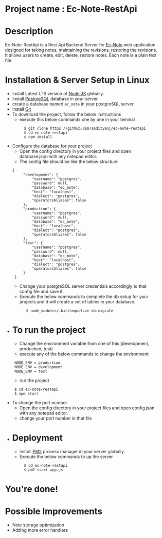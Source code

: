 # Project name : Ec-Note-RestApi

# Description 

Ec-Note-RestApi is a Rest Api Backend Server for [Ec-Note](https://github.com/aadityanj/ec-note) web application designed for taking notes, maintaining the revisions, restoring the revisions.  It allows users to create, edit, delete, restore notes. Each note is a plain text file. 

# Installation & Server Setup in Linux
- Install Latest LTS version of [Node JS](https://nodejs.org/en/) globally.  
- Install [PostgreSQL](https://www.postgresql.org/download/) database in your server 
 - create a database named `ec_note` in your postgreSQL server.
- Install [Git](https://git-scm.com/book/en/v2/Getting-Started-Installing-Git)
- To download the project, follow the below instructions
  - execute this below commands one by one in your teminal 
    ```
      $ git clone https://github.com/aadityanj/ec-note-restapi
      $ cd ec-note-restapi
      $ npm install
    ```
- Configure the database for your project
  - Open the config directory in your project files and open database.json with any notepad editor. 
  - The config file should be like the below structure
   ```
   {
        "development": {
            "username": "postgres",
            "password": null,
            "database": "ec_note",
            "host": "localhost",
            "dialect": "postgres",
            "operatorsAliases": false
        },
        "production": {
            "username": "postgres",
            "password": null,
            "database": "ec_note",
            "host": "localhost",
            "dialect": "postgres",
            "operatorsAliases": false
        },
        "test": {
            "username": "postgres",
            "password": null,
            "database": "ec_note",
            "host": "localhost",
            "dialect": "postgres",
            "operatorsAliases": false
        }
    }
   ``` 
  - Change your postgreSQL server credentials accordingly to that config file and save it.  
  - Execute the below commands to complete the db setup for your projects and it will create a set of tables in your database.
    ```
       $ node_modules/.bin/sequelize db:migrate
    ```
- # To run the project
  - Change the environment variable from one of this (development, production, test)
  - execute any of the below commands to change the environment
   ```
    NODE_ENV = production
    NODE_ENV = development
    NODE_ENV = test
   ```
  - run the project
   ```
    $ cd ec-note-restapi
    $ npm start
   ```
- To change the port number
    - Open the config directory in your project files and open config.json with any notepad editor.
    - change your port number in that file 
- # Deployment
  - Install [PM2](http://pm2.keymetrics.io/) process manager in your server globally. 
  - Execute the below commands to up the server
    ```
      $ cd ec-note-restapi
      $ pm2 start app.js  
    ```

# You're done!

# Possible Improvements
 - Note storage optimization
 - Adding more error handlers


